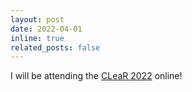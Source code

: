 ```yaml
---
layout: post
date: 2022-04-01
inline: true
related_posts: false
---
```


I will be attending the <a href="https://www.cclear.cc/2022">CLeaR 2022</a> online!